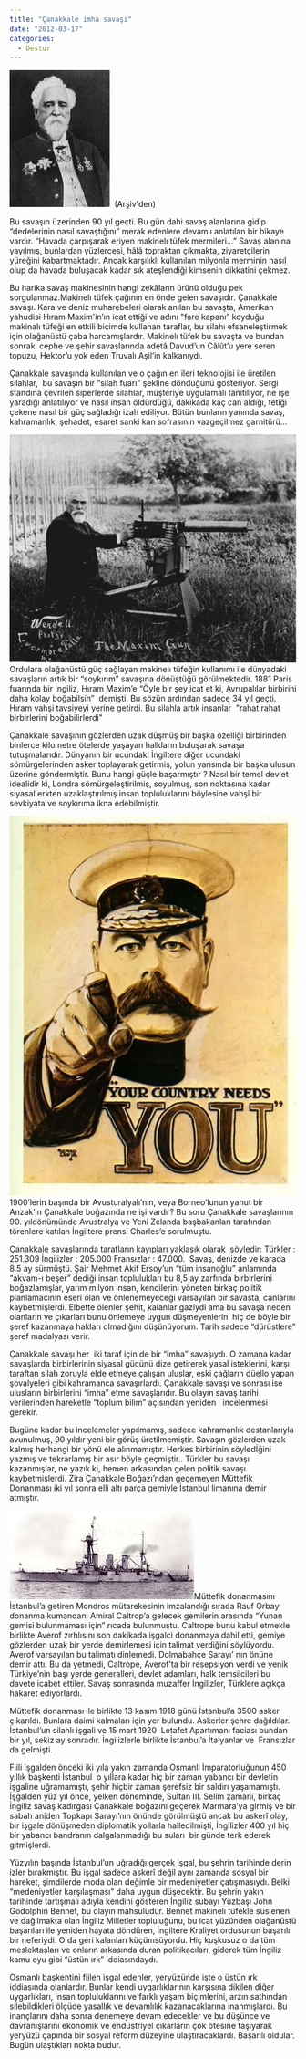 ```yaml
---
title: "Çanakkale imha savaşı"
date: "2012-03-17"
categories: 
  - Destur
---
```


[](../uploads/2012/04/kitchener.jpg "kitchener.jpg")[](../uploads/2012/04/kitchener.jpg "kitchener.jpg")[![hiram.jpg](../uploads/2012/03/hiram.jpg)](../uploads/2012/03/hiram.jpg "hiram.jpg")[](../uploads/2012/03/hiram.jpg "hiram.jpg")  (Arşiv'den)

Bu savaşın üzerinden 90 yıl geçti. Bu gün dahi savaş alanlarına gidip “dedelerinin nasıl savaştığını” merak edenlere devamlı anlatılan bir hikaye vardır. “Havada çarpışarak eriyen makinelı tüfek mermileri…” Savaş alanına yayılmış, bunlardan yüzlercesi, hâlâ topraktan çıkmakta, ziyaretçilerin yüreğini kabartmaktadır. Ancak karşılıklı kullanılan milyonla merminin nasıl olup da havada buluşacak kadar sık ateşlendiği kimsenin dikkatini çekmez.

Bu harika savaş makinesinin hangi zekâların ürünü olduğu pek sorgulanmaz.Makinelı tüfek çağının en önde gelen savaşıdır. Çanakkale savaşı. Kara ve deniz muharebeleri olarak anılan bu savaşta, Amerikan yahudisi Hıram Maxim'in’ın icat ettiği ve adını "fare kapanı” koyduğu makinalı tüfeği en etkili biçimde kullanan taraflar, bu silahı efsaneleştirmek için olağanüstü çaba harcamışlardır. Makinelı tüfek bu savaşta ve bundan sonraki cephe ve şehir savaşlarında adetâ Davud’un Câlût’u yere seren topuzu, Hektor’u yok eden Truvalı Aşil’in kalkanıydı.

Çanakkale savaşında kullanılan ve o çağın en ileri teknolojisi ile üretilen silahlar,  bu savaşın bir “silah fuarı” şekline döndüğünü gösteriyor. Sergi standına çevrilen siperlerde silahlar, müşteriye uygulamalı tanıtılıyor, ne işe yaradığı anlatılıyor ve nasıl insan öldürdüğü, dakikada kaç can aldığı, tetiği çekene nasıl bir güç sağladığı izah ediliyor. Bütün bunların yanında savaş, kahramanlık, şehadet, esaret sanki kan sofrasının vazgeçilmez garnitürü…

[![mitrailleuse12.jpg](../uploads/2012/03/mitrailleuse12.jpg)](../uploads/2012/03/mitrailleuse12.jpg "mitrailleuse12.jpg")Ordulara olağanüstü güç sağlayan makinelı tüfeğin kullanımı ile dünyadaki savaşların artık bir “soykırım” savaşına dönüştüğü görülmektedir. 1881 Paris fuarında bir İngiliz, Hıram Maxim’e “Öyle bir şey icat et ki, Avrupalılar birbirini daha kolay boğabilsin”  demişti. Bu sözün ardından sadece 34 yıl geçti.  Hıram vahşi tavsiyeyi yerine getirdi. Bu silahla artık insanlar  "rahat rahat birbirlerini boğabilirlerdi"

Çanakkale savaşının gözlerden uzak düşmüş bir başka özelliği birbirinden binlerce kilometre ötelerde yaşayan halkların buluşarak savaşa tutuşmalarıdır. Dünyanın bir ucundaki İngiltere diğer ucundaki sömürgelerinden asker toplayarak getirmiş, yolun yarısında bir başka ulusun üzerine göndermiştir. Bunu hangi güçle başarmıştır ? Nasıl bir temel devlet idealidir ki, Londra sömürgeleştirilmiş, soyulmuş, son noktasına kadar siyasal erkten uzaklaştırılmış insan topluluklarını böylesine vahşî bir sevkiyata ve soykırıma ikna edebilmiştir.

[![kitchener.jpg](../uploads/2012/04/kitchener.jpg)](../uploads/2012/04/kitchener.jpg "kitchener.jpg")1900’lerin başında bir Avusturalyalı’nın, veya Borneo’lunun yahut bir Anzak’ın Çanakkale boğazında ne işi vardı ? Bu soru Çanakkale savaşlarının 90. yıldönümünde Avustralya ve Yeni Zelanda başbakanları tarafından törenlere katılan İngiltere prensi Charles’e sorulmuştu.

Çanakkale savaşlarında tarafların kayıpları yaklaşık olarak  şöyledir: Türkler : 251.309 İngilizler : 205.000 Fransızlar : 47.000.  Savaş, denizde ve karada 8.5 ay sürmüştü. Şair Mehmet Akif Ersoy’un “tüm insanoğlu” anlamında “akvam-ı beşer” dediği insan toplulukları bu 8,5 ay zarfında birbirlerini boğazlamışlar, yarım milyon insan, kendilerini yöneten birkaç politik planlamacının eseri olan ve önlenemeyeceği varsayılan bir savaşta, canlarını kaybetmişlerdi. Elbette ölenler şehit, kalanlar gaziydi ama bu savaşa neden olanların ve çıkarları bunu önlemeye uygun düşmeyenlerin  hiç de böyle bir şeref kazanmaya hakları olmadığını düşünüyorum. Tarih sadece “dürüstlere” şeref madalyası verir.

Çanakkale savaşı her  iki taraf için de bir “imha” savaşıydı. O zamana kadar savaşlarda birbirlerinin siyasal gücünü dize getirerek yasal isteklerini, karşı taraftan silah zoruyla elde etmeye çalışan uluslar, eski çağların düello yapan şovalyeleri gibi kahramanca savaşırlardı. Çanakkale savaşı ve sonrası ise ulusların birbirlerini “imha” etme savaşlarıdır. Bu olayın savaş tarihi verilerinden hareketle “toplum bilim” açısından yeniden   incelenmesi gerekir.

Bugüne kadar bu incelemeler yapılmamış, sadece kahramanlık destanlarıyla avunulmuş, 90 yıldır yeni bir görüş üretilmemiştir. Savaşın gözlerden uzak kalmış herhangi bir yönü ele alınmamıştır. Herkes birbirinin söyledİğini yazmış ve tekrarlamış bir asır böyle geçmiştir.. Türkler bu savaşı kazanmışlar, ne yazık ki, hemen arkasından gelen politik savaşı kaybetmişlerdi. Zira Çanakkale Boğazı’ndan geçemeyen Müttefik Donanması iki yıl sonra elli altı parça gemiyle İstanbul limanına demir atmıştır.

[![averof.png](../uploads/2012/03/averof.png)](../uploads/2012/03/averof.png "averof.png")[](../uploads/2012/03/averof.png "averof.png")Müttefik donanmasını İstanbul’a getiren Mondros mütarekesinin imzalandığı sırada Rauf Orbay donanma kumandanı Amiral Caltrop’a gelecek gemilerin arasında “Yunan gemisi bulunmaması için” rıcada bulunmuştu. Caltrope bunu kabul etmekle birlikte Averof zırhlısını son dakikada işgalci donanmaya dahil etti, gemiye gözlerden uzak bir yerde demirlemesi için talimat verdiğini söylüyordu. Averof varsayılan bu talimatı dinlemedi. Dolmabahçe Sarayı’ nın önüne demir attı. Bu da yetmedi, Caltrope, Averof’ta bir resepsiyon verdi ve yenik Türkiye’nin başı yerde generalleri, devlet adamları, halk temsilcileri bu davete icabet ettiler. Savaş sonrasında muzaffer İngilizler, Türklere açıkça hakaret ediyorlardı.

Müttefik donanması ile birlikte 13 kasım 1918 günü İstanbul’a 3500 asker çıkarıldı. Bunlara daimi kalmaları için yer bulundu. Askerler şehre dağıldılar. İstanbul’un silahlı işgali ve 15 mart 1920  Letafet Apartımanı faciası bundan bir yıl, sekiz ay sonradır. İngilizlerle birlikte İstanbul’a İtalyanlar ve  Fransızlar da gelmişti.

Fiili işgalden önceki iki yıla yakın zamanda Osmanlı İmparatorluğunun 450 yıllık başkenti İstanbul  o yıllara kadar hiç bir zaman yabancı bir devletin işgaline uğramamıştı, şehir hiçbir zaman şerefsiz bir saldırı yaşamamıştı. İşgalden yüz yıl önce, yelken döneminde, Sultan III. Selim zamanı, birkaç İngiliz savaş kadırgası Çanakkale boğazını geçerek Marmara’ya girmiş ve bir sabah aniden Topkapı Sarayı’nın önünde görülmüştü ancak bu askerî olay, bir işgale dönüşmeden diplomatik yollarla halledilmişti, İngilizler 400 yıl hiç bir yabancı bandranın dalgalanmadığı bu suları  bir günde terk ederek gitmişlerdi.

Yüzyılın başında İstanbul’un uğradığı gerçek işgal, bu şehrin tarihinde derin izler bırakmıştır. Bu işgal sadece askerî değil aynı zamanda sosyal bir hareket, şimdilerde moda olan değimle bir medeniyetler çatışmasıydı. Belki “medeniyetler karşılaşması” daha uygun düşecektir. Bu şehrin yakın tarihinde tartışmalı adıyla kendini gösteren İngiliz subayı Yüzbaşı John Godolphin Bennet, bu olayın mahsulüdür. Bennet makinelı tüfekle süslenen ve dağılmakta olan İngiliz Milletler topluluğunu, bu icat yüzünden olağanüstü başarıları ile yeniden hayata döndüren, İngiltere Kraliyet ordusunun başarılı bir neferiydi. O da geri kalanları küçümsüyordu. Hiç kuşkusuz o da tüm meslektaşları ve onların arkasında duran politikacıları, giderek tüm İngiliz kamu oyu gibi “üstün ırk” iddiasındaydı.

Osmanlı başkentini fiilen işgal edenler, yeryüzünde işte o üstün ırk iddiasında olanlardır. Bunlar kendi uygarlıklarının karşısına dikilen diğer uygarlıkları, insan topluluklarını ve farklı yaşam biçimlerini, arzın sathından silebildikleri ölçüde yasallık ve devamlılık kazanacaklarına inanmışlardı. Bu inançlarını daha sonra denemeye devam edecekler ve bu düşünce ve davranışlarını ekonomik ve endüstriyel çıkarların çok ötesine taşıyarak yeryüzü çapında bir sosyal reform düzeyine ulaştıracaklardı. Başarılı oldular. Bugün ulaştıkları nokta budur.
